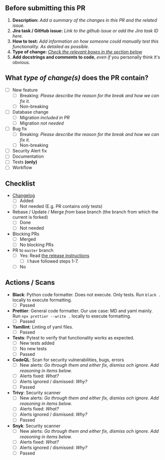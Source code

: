## Before submitting this PR

1. **Description:** _Add a summary of the changes in this PR and the related issue._
2. **Jira task / GitHub issue:** _Link to the github issue or add the Jira task ID here._
3. **How to test:** _Add information on how someone could manually test this functionality. As detailed as possible._
4. **Type of change:** [_Check the relevant boxes in the section below_](#what-type-of-changes-does-the-pr-contain)
5. **Add docstrings and comments to code**, _even if_ you personally think it's obvious.

## What _type of change(s)_ does the PR contain?

<!--
- "Breaking": The change will cause existing functionality to not work as expected.
- Workflow: E.g. a new github action or changes to this PR template. Anything that alters our or the codes workflow.
-->

- [ ] New feature
  - [ ] Breaking: _Please describe the reason for the break and how we can fix it._
  - [ ] Non-breaking
- [ ] Database change
  - [ ] Migration _included in PR_
  - [ ] Migration _not needed_
- [ ] Bug fix
  - [ ] Breaking: _Please describe the reason for the break and how we can fix it._
  - [ ] Non-breaking
- [ ] Security Alert fix
- [ ] Documentation
- [ ] Tests **(only)**
- [ ] Workflow

## Checklist

- [Changelog](../CHANGELOG.md)
  - [ ] Added
  - [ ] Not needed (E.g. PR contains _only_ tests)
- Rebase / Update / Merge _from_ base branch (the branch from which the current is forked)
  - [ ] Done
  - [ ] Not needed
- Blocking PRs
  - [ ] Merged
  - [ ] No blocking PRs
- PR to `master` branch
  - [ ] Yes: Read [the release instructions](../doc/procedures/new_release.md)
    - [ ] I have followed steps 1-7.
  - [ ] No

## Actions / Scans

<!-- Go through all checkboxes. All actions must pass before merging is allowed.-->

- **Black**: Python code formatter. Does not execute. Only tests.
  Run `black .` locally to execute formatting.
  - [ ] Passed
- **Prettier**: General code formatter. Our use case: MD and yaml mainly.
  Run `npx prettier --write .` locally to execute formatting.
  - [ ] Passed
- **Yamllint**: Linting of yaml files.
  - [ ] Passed
- **Tests**: Pytest to verify that functionality works as expected.
  - [ ] New tests added
  - [ ] No new tests
  - [ ] Passed
- **CodeQL**: Scan for security vulnerabilities, bugs, errors
  - [ ] New alerts: _Go through them and either fix, dismiss och ignore. Add reasoning in items below._
  - [ ] Alerts fixed: _What?_
  - [ ] Alerts ignored / dismissed: _Why?_
  - [ ] Passed
- **Trivy**: Security scanner
  - [ ] New alerts: _Go through them and either fix, dismiss och ignore. Add reasoning in items below._
  - [ ] Alerts fixed: _What?_
  - [ ] Alerts ignored / dismissed: _Why?_
  - [ ] Passed
- **Snyk**: Security scanner
  - [ ] New alerts: _Go through them and either fix, dismiss och ignore. Add reasoning in items below._
  - [ ] Alerts fixed: _What?_
  - [ ] Alerts ignored / dismissed: _Why?_
  - [ ] Passed
